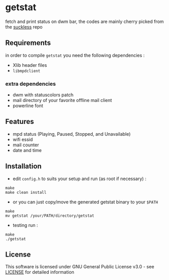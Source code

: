 # getstat

fetch and print status on dwm bar, the codes are mainly cherry picked from the [suckless](https://dwm.suckless.org/dwmstatus/) repo

## Requirements
in order to compile `getstat` you need the following dependencies :
- Xlib header files  
- `libmpdclient`

### extra dependencies
- dwm with statuscolors patch
- mail directory of your favorite offline mail client
- powerline font

## Features
- mpd status (Playing, Paused, Stopped, and Unavailable)
- wifi essid
- mail counter
- date and time

## Installation
- edit `config.h` to suits your setup and run (as root if necessary) :
```
make
make clean install     
```

- or you can just copy/move the generated getstat binary to your `$PATH`
```
make
mv getstat /your/PATH/directory/getstat
```

- testing run :
```
make
./getstat
```


## License
This software is licensed under GNU General Public License v3.0 - see [LICENSE](LICENSE) for detailed information


